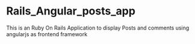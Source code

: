 # Rails_Angular_posts_app
This is an Ruby On Rails Application to display Posts and comments using angularjs as frontend framework
